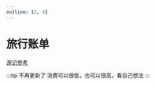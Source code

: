 ```yaml
---
outline: [2, 4]
---
```


# 旅行账单

[游记参考](/trip/travelogue/)

:::tip 不再更新了
消费可以很低，也可以很高，看自己想法
:::

<TravelBills></TravelBills>

<script setup>
import TravelBills from '../.vitepress/components/trip/TravelBills.vue'
</script>
